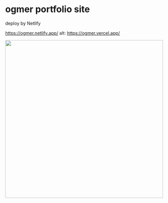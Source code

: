# ogmer portfolio site

deploy by Netlify

https://ogmer.netlify.app/
alt: https://ogmer.vercel.app/

<img src="https://user-images.githubusercontent.com/52206772/184557935-ab5908ef-44b5-418d-b25c-d7f75e43c77f.gif" width="500">

